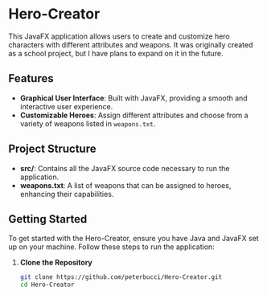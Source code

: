 # Hero-Creator

This JavaFX application allows users to create and customize hero characters with different attributes and weapons. It was originally created as a school project, but I have plans to expand on it in the future.

## Features

- **Graphical User Interface**: Built with JavaFX, providing a smooth and interactive user experience.
- **Customizable Heroes**: Assign different attributes and choose from a variety of weapons listed in `weapons.txt`.

## Project Structure

- **src/**: Contains all the JavaFX source code necessary to run the application.
- **weapons.txt**: A list of weapons that can be assigned to heroes, enhancing their capabilities.

## Getting Started

To get started with the Hero-Creator, ensure you have Java and JavaFX set up on your machine. Follow these steps to run the application:

1. **Clone the Repository**
   ```bash
   git clone https://github.com/peterbucci/Hero-Creator.git
   cd Hero-Creator
   ```
